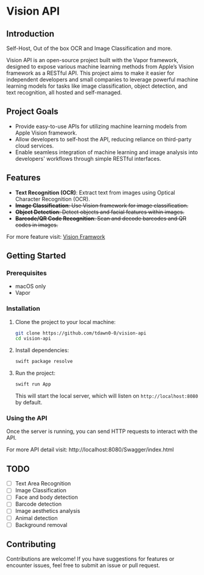 # Vision API

## Introduction
Self-Host, Out of the box OCR and Image Classification and more.

Vision API is an open-source project built with the Vapor framework, designed to expose various machine learning methods from Apple’s Vision framework as a RESTful API. This project aims to make it easier for independent developers and small companies to leverage powerful machine learning models for tasks like image classification, object detection, and text recognition, all hosted and self-managed.

## Project Goals

- Provide easy-to-use APIs for utilizing machine learning models from Apple Vision framework.
- Allow developers to self-host the API, reducing reliance on third-party cloud services.
- Enable seamless integration of machine learning and image analysis into developers' workflows through simple RESTful interfaces.

## Features

- **Text Recognition (OCR)**: Extract text from images using Optical Character Recognition (OCR).
- ~~**Image Classification**: Use Vision framework for image classification.~~
- ~~**Object Detection**: Detect objects and facial features within images.~~
- ~~**Barcode/QR Code Recognition**: Scan and decode barcodes and QR codes in images.~~

For more feature visit: [Vision Framwork](https://developer.apple.com/documentation/vision/)

## Getting Started

### Prerequisites

- macOS only
- Vapor

### Installation

1. Clone the project to your local machine:
   ```bash
   git clone https://github.com/tdawn0-0/vision-api
   cd vision-api
   ```

2. Install dependencies:
   ```bash
   swift package resolve
   ```

3. Run the project:
   ```bash
   swift run App
   ```

   This will start the local server, which will listen on `http://localhost:8080` by default.

### Using the API

Once the server is running, you can send HTTP requests to interact with the API.

For more API detail visit: http://localhost:8080/Swagger/index.html

## TODO
- [ ] Text Area Recognition
- [ ] Image Classification
- [ ] Face and body detection
- [ ] Barcode detection
- [ ] Image aesthetics analysis
- [ ] Animal detection
- [ ] Background removal

## Contributing

Contributions are welcome! If you have suggestions for features or encounter issues, feel free to submit an issue or pull request.